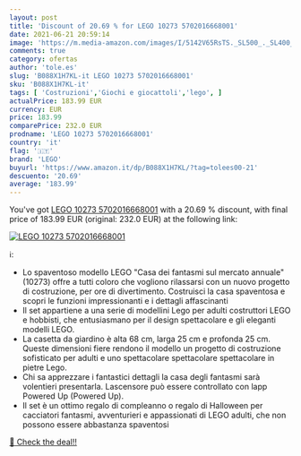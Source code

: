 ```yaml
---
layout: post
title: 'Discount of 20.69 % for LEGO 10273 5702016668001'
date: 2021-06-21 20:59:14
image: 'https://m.media-amazon.com/images/I/5142V65RsTS._SL500_._SL400_.jpg'
comments: true
category: ofertas
author: 'tole.es'
slug: 'B088X1H7KL-it LEGO 10273 5702016668001'
sku: 'B088X1H7KL-it'
tags: [ 'Costruzioni','Giochi e giocattoli','lego', ]
actualPrice: 183.99 EUR
currency: EUR
price: 183.99
comparePrice: 232.0 EUR
prodname: 'LEGO 10273 5702016668001'
country: 'it'
flag: '🇮🇹'
brand: 'LEGO'
buyurl: 'https://www.amazon.it/dp/B088X1H7KL/?tag=tolees00-21'
descuento: '20.69'
average: '183.99'
---
```


You've got [LEGO 10273 5702016668001](https://www.amazon.it/dp/B088X1H7KL/?tag=tolees00-21) with a  20.69 % discount, with final price of 183.99 EUR (original: 232.0 EUR) at the following link:

[![LEGO 10273 5702016668001](https://m.media-amazon.com/images/I/5142V65RsTS._SL500_._SL400_.jpg)](https://www.amazon.it/dp/B088X1H7KL/?tag=tolees00-21)

ℹ️:

- Lo spaventoso modello LEGO "Casa dei fantasmi sul mercato annuale" (10273) offre a tutti coloro che vogliono rilassarsi con un nuovo progetto di costruzione, per ore di divertimento. Costruisci la casa spaventosa e scopri le funzioni impressionanti e i dettagli affascinanti
- Il set appartiene a una serie di modellini Lego per adulti costruttori LEGO e hobbisti, che entusiasmano per il design spettacolare e gli eleganti modelli LEGO.
- La casetta da giardino è alta 68 cm, larga 25 cm e profonda 25 cm. Queste dimensioni fiere rendono il modello un progetto di costruzione sofisticato per adulti e uno spettacolare spettacolare spettacolare in pietre Lego.
- Chi sa apprezzare i fantastici dettagli la casa degli fantasmi sarà volentieri presentarla. Lascensore può essere controllato con lapp Powered Up (Powered Up).
- Il set è un ottimo regalo di compleanno o regalo di Halloween per cacciatori fantasmi, avventurieri e appassionati di LEGO adulti, che non possono essere abbastanza spaventosi

[🛒 Check the deal!!](https://www.amazon.it/dp/B088X1H7KL/?tag=tolees00-21)
